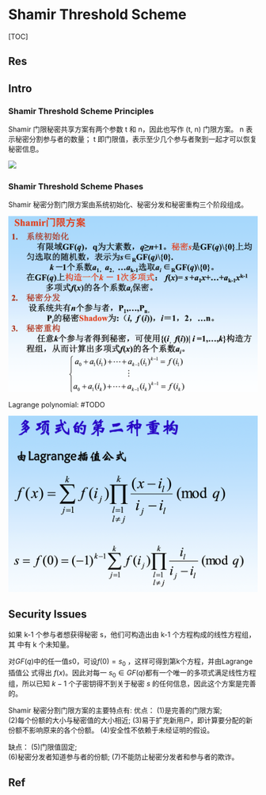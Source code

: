 # Shamir Threshold Scheme

[TOC]



## Res


## Intro
### Shamir Threshold Scheme Principles
Shamir 门限秘密共享方案有两个参数 t 和 n，因此也写作 (t, n) 门限方案。 n 表示秘密分割参与者的数量； t 即门限值，表示至少几个参与者聚到一起才可以恢复秘密信息。

![](../../../../../../../../../Assets/Pics/Screenshot%202023-06-06%20at%208.53.01%20AM.png)


### Shamir Threshold Scheme Phases
Shamir 秘密分割门限方案由系统初始化、秘密分发和秘密重构三个阶段组成。

![](../../../../../Assets/Pics/Screenshot%202023-06-06%20at%209.04.44%20AM.png)

Lagrange polynomial:
#TODO 


![|500](../../../../../Assets/Pics/Screenshot%202023-06-06%20at%209.05.40%20AM.png)



## Security Issues
如果 k-1 个参与者想获得秘密 s，他们可构造出由 k-1 个方程构成的线性方程组，其 中有 k 个未知量。

对$GF(q)$中的任一值$s0$，可设$f(0)=s_0$ ，这样可得到第k个方程，并由Lagrange插值公 式得出 $f(x)$。因此对每一 $s_0∈ GF(q)$都有一个唯一的多项式满足线性方程组，所以已知 $k-1$ 个子密钥得不到关于秘密 $s$ 的任何信息，因此这个方案是完善的。 

Shamir 秘密分割门限方案的主要特点有:
优点：
(1)是完善的门限方案;  
(2)每个份额的大小与秘密值的大小相近;
(3)易于扩充新用户，即计算要分配的新份额不影响原来的各个份额。 
(4)安全性不依赖于未经证明的假设。

缺点：
(5)门限值固定;  
(6)秘密分发者知道参与者的份额;
(7)不能防止秘密分发者和参与者的欺诈。



## Ref
[👍 Shamir 门限秘密共享方案]: https://blog.sagiri.tech/index.php/archives/55/


